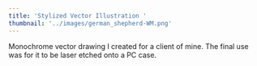 ```yaml
---
title: 'Stylized Vector Illustration '
thumbnail: '../images/german_shepherd-WM.png'
---
```


Monochrome vector drawing I created for a client of mine.
The final use was for it to be laser etched onto a PC case.
